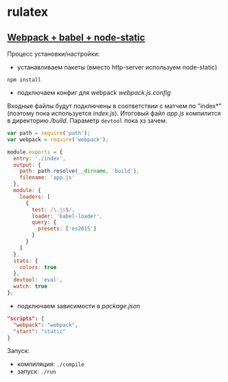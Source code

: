# rulatex

## [Webpack + babel + node-static](http://ccoenraets.github.io/es6-tutorial-data/babel-webpack/)
Процесс установки/настройки:
- устанавливаем пакеты (вместо http-server используем node-static)
```shell
npm install
```

- подключаем конфиг для webpack *webpack.js.config*

Входные файлы будут подключены в соответствии с матчем по "index*" (поэтому пока используется *index.js*). Итоговый файл *app.js* компилится в директорию */build*. Параметр `devtool` пока хз зачем.
```js
var path = require('path');
var webpack = require('webpack');

module.exports = {
  entry: './index',
  output: {
    path: path.resolve(__dirname, 'build'),
    filename: 'app.js'
  },
  module: {
    loaders: [
      {
        test: /\.js$/,
        loader: 'babel-loader',
        query: {
          presets: ['es2015']
        }
      }
    ]
  },
  stats: {
    colors: true
  },
  devtool: 'eval',
  watch: true
};
```
- подключаем зависимости в *package.json*
```json
"scripts": {
  "webpack": "webpack",
  "start": "static"
}
```

Запуск:
- компиляция: `./compile`
- запуск: `./run`

<!-- Текущие проблемы: -->
